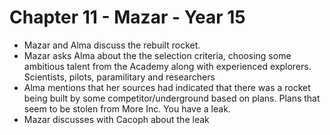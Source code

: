 # Chapter 11 - Mazar - Year 15

- Mazar and Alma discuss the rebuilt rocket. 
- Mazar asks Alma about the the selection criteria, choosing some ambitious talent from the Academy along with experienced explorers. Scientists, pilots, paramilitary and researchers
- Alma mentions that her sources had indicated that there was a rocket being built by some competitor/underground based on plans. Plans that seem to be stolen from More Inc. You have a leak.
- Mazar discusses with Cacoph about the leak